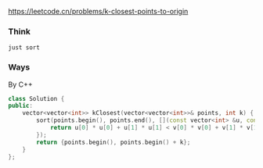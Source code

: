 https://leetcode.cn/problems/k-closest-points-to-origin

### Think
```
just sort  
```

### Ways
By C++
```C++
class Solution {
public:
    vector<vector<int>> kClosest(vector<vector<int>>& points, int k) {
        sort(points.begin(), points.end(), [](const vector<int> &u, const vector<int> &v) {
            return u[0] * u[0] + u[1] * u[1] < v[0] * v[0] + v[1] * v[1];
        });
        return {points.begin(), points.begin() + k};
    }
};
```

